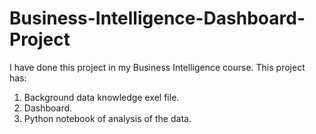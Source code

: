 # Business-Intelligence-Dashboard-Project
I have done this project in my Business Intelligence course.																																																										This project has:
1. Background data knowledge exel file.
2. Dashboard.
3. Python notebook of analysis of the data.
